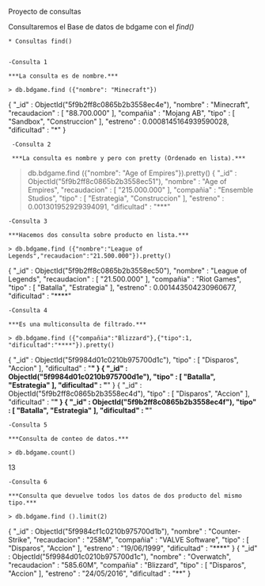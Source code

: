  Proyecto  de consultas

Consultaremos el Base de datos de bdgame con el *find()*

    * Consultas find()
   

    -Consulta 1

    ***La consulta es de nombre.***

    > db.bdgame.find ({"nombre": "Minecraft"})
{ "_id" : ObjectId("5f9b2ff8c0865b2b3558ec4e"), 
"nombre" : "Minecraft", "recaudacion" : [ "88.700.000" ], 
"compañia" : "Mojang AB", 
"tipo" : [ "Sandbox", "Construccion" ], 
"estreno" : 0.0008145164939590028, 
"dificultad" : "*" }

     -Consulta 2
     
     ***La consulta es nombre y pero con pretty (Ordenado en lista).***

> db.bdgame.find ({"nombre": "Age of Empires"}).pretty()
{
        "_id" : ObjectId("5f9b2ff8c0865b2b3558ec51"),
        "nombre" : "Age of Empires",
        "recaudacion" : [
                "215.000.000"
        ],
        "compañia" : "Ensemble Studios",
        "tipo" : [
                "Estrategia",
                "Construccion"
        ],
        "estreno" : 0.001301952929394091,
        "dificultad" : "***"
   

    -Consulta 3

    ***Hacemos dos consulta sobre producto en lista.***
    
    > db.bdgame.find ({"nombre":"League of Legends","recaudacion":"21.500.000"}).pretty()
{
        "_id" : ObjectId("5f9b2ff8c0865b2b3558ec50"),
        "nombre" : "League of Legends",
        "recaudacion" : [
                "21.500.000"
        ],
        "compañia" : "Riot Games",
        "tipo" : [
                "Batalla",
                "Estrategia"
        ],
        "estreno" : 0.001443504230960677,
        "dificultad" : "****"

    -Consulta 4

    ***Es una multiconsulta de filtrado.***
    
    > db.bdgame.find ({"compañia":"Blizzard"},{"tipo":1, "dificultad":"****"}).pretty()                    
{
        "_id" : ObjectId("5f9984d01c0210b975700d1c"),
        "tipo" : [
                "Disparos",
                "Accion"
        ],
        "dificultad" : "****"
}
{
        "_id" : ObjectId("5f9984d01c0210b975700d1e"),
        "tipo" : [
                "Batalla",
                "Estrategia"
        ],
        "dificultad" : "****"
}
{
        "_id" : ObjectId("5f9b2ff8c0865b2b3558ec4d"),
        "tipo" : [
                "Disparos",
                "Accion"
        ],
        "dificultad" : "****"
}
{
        "_id" : ObjectId("5f9b2ff8c0865b2b3558ec4f"),
        "tipo" : [
                "Batalla",
                "Estrategia"
        ],
        "dificultad" : "****"

    -Consulta 5

    ***Consulta de conteo de datos.***
    
    > db.bdgame.count()                                                                
13

    -Consulta 6

    ***Consulta que devuelve todos los datos de dos producto del mismo tipo.***
    
    > db.bdgame.find ().limit(2) 
{ "_id" : ObjectId("5f9984cf1c0210b975700d1b"), "nombre" : "Counter-Strike", "recaudacion" : "258M", "compañia" : "VALVE Software", "tipo" : [ "Disparos", "Accion" ], "estreno" : "19/06/1999", "dificultad" : "****" }
{ "_id" : ObjectId("5f9984d01c0210b975700d1c"), "nombre" : "Overwatch", "recaudacion" : "585.60M", "compañia" : "Blizzard", "tipo" : [ "Disparos", "Accion" ], "estreno" 
: "24/05/2016", "dificultad" : "**" }
